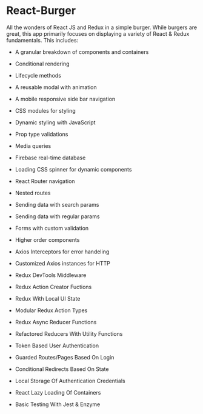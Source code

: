 # React-Burger
All the wonders of React JS and Redux in a simple burger.  While burgers are great, this app primarily focuses on displaying a variety of React & Redux fundamentals.  This includes:

* A granular breakdown of components and containers

* Conditional rendering

* Lifecycle methods

* A reusable modal with animation 

* A mobile responsive side bar navigation

* CSS modules for styling

* Dynamic styling with JavaScript

* Prop type validations

* Media queries

* Firebase real-time database

* Loading CSS spinner for dynamic components

* React Router navigation

* Nested routes

* Sending data with search params

* Sending data with regular params

* Forms with custom validation

* Higher order components 

* Axios Interceptors for error handeling

* Customized Axios instances for HTTP

* Redux DevTools Middleware

* Redux Action Creator Fuctions

* Redux With Local UI State

* Modular Redux Action Types

* Redux Async Reducer Functions

* Refactored Reducers With Utility Functions

* Token Based User Authentication

* Guarded Routes/Pages Based On Login

* Conditional Redirects Based On State

* Local Storage Of Authentication Credentials

* React Lazy Loading Of Containers

* Basic Testing With Jest & Enzyme

